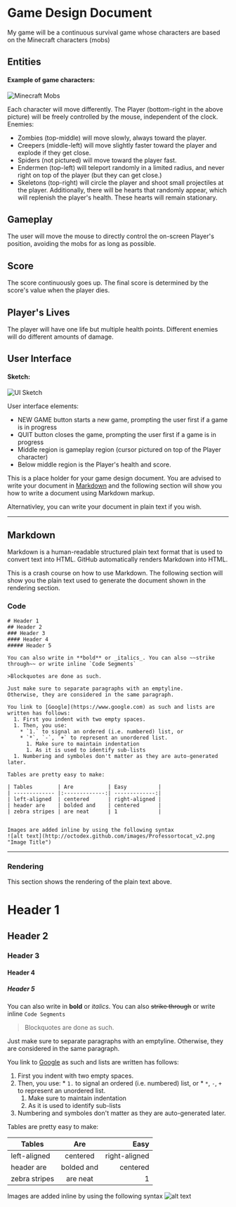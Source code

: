 # Game Design Document
My game will be a continuous survival game whose characters are based on the Minecraft characters (mobs)

## Entities
#### Example of game characters:
![Minecraft Mobs](http://fc09.deviantart.net/fs71/f/2012/153/2/c/minecraft_mob_magnets_by_vandonovan-d51yxlt.jpg "Minecraft Characters")

Each character will move differently.  The Player (bottom-right in the above picture) will be freely controlled by the mouse, independent of the clock.
Enemies:
+ Zombies (top-middle) will move slowly, always toward the player.
+ Creepers (middle-left) will move slightly faster toward the player and explode if they get close.
+ Spiders (not pictured) will move toward the player fast.
+ Endermen (top-left) will teleport randomly in a limited radius, and never right on top of the player (but they can get close.)
+ Skeletons (top-right) will circle the player and shoot small projectiles at the player.
Additionally, there will be hearts that randomly appear, which will replenish the player's health.  These hearts will remain stationary.


## Gameplay
The user will move the mouse to directly control the on-screen Player's position, avoiding the mobs for as long as possible.


## Score
The score continuously goes up.  The final score is determined by the score's value when the player dies.


## Player's Lives
The player will have one life but multiple health points.  Different enemies will do different amounts of damage.


## User Interface
#### Sketch:
![UI Sketch](http://i.imgur.com/3BQU3em.png "UI Sketch")

User interface elements:
+ NEW GAME button starts a new game, prompting the user first if a game is in progress
+ QUIT button closes the game, prompting the user first if a game is in progress
+ Middle region is gameplay region (cursor pictured on top of the Player character)
+ Below middle region is the Player's health and score.












This is a place holder for your game design document. You are advised to write your document in [Markdown](http://daringfireball.net/projects/markdown/) and the following section will show you how to write a document using Markdown markup.

Alternativley, you can write your document in plain text if you wish.

----

## Markdown
Markdown is a human-readable structured plain text format that is used to convert text into HTML. GitHub automatically renders Markdown into HTML.

This is a crash course on how to use Markdown. The following section will show you the plain text used to generate the document shown in the rendering section.

### Code

```
# Header 1
## Header 2
### Header 3
#### Header 4
##### Header 5

You can also write in **bold** or _italics_. You can also ~~strike through~~ or write inline `Code Segments`

>Blockquotes are done as such.

Just make sure to separate paragraphs with an emptyline. 
Otherwise, they are considered in the same paragraph.

You link to [Google](https://www.google.com) as such and lists are written has follows:
  1. First you indent with two empty spaces.
  1. Then, you use:
    * `1.` to signal an ordered (i.e. numbered) list, or
    * `*`, `-`, `+` to represent an unordered list.
      1. Make sure to maintain indentation
      1. As it is used to identify sub-lists
  1. Numbering and symboles don't matter as they are auto-generated later.

Tables are pretty easy to make:

| Tables        | Are           | Easy          |
| ------------- |:-------------:| -------------:|
| left-aligned  | centered      | right-aligned |
| header are    | bolded and    | centered      |
| zebra stripes | are neat      | 1             |


Images are added inline by using the following syntax
![alt text](http://octodex.github.com/images/Professortocat_v2.png "Image Title")
```

----

### Rendering
This section shows the rendering of the plain text above.

# Header 1
## Header 2
### Header 3
#### Header 4
##### Header 5

You can also write in **bold** or _italics_. You can also ~~strike through~~ or write inline `Code Segments`

>Blockquotes are done as such.

Just make sure to separate paragraphs with an emptyline. 
Otherwise, they are considered in the same paragraph.

You link to [Google](https://www.google.com) as such and lists are written has follows:
  1. First you indent with two empty spaces.
  1. Then, you use:
    * `1.` to signal an ordered (i.e. numbered) list, or
    * `*`, `-`, `+` to represent an unordered list.
      1. Make sure to maintain indentation
      1. As it is used to identify sub-lists
  1. Numbering and symboles don't matter as they are auto-generated later.

Tables are pretty easy to make:

| Tables        | Are           | Easy          |
| ------------- |:-------------:| -------------:|
| left-aligned  | centered      | right-aligned |
| header are    | bolded and    | centered      |
| zebra stripes | are neat      | 1             |


Images are added inline by using the following syntax
![alt text](http://octodex.github.com/images/Professortocat_v2.png "Image Title")

